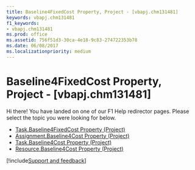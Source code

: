 ```yaml
---
title: Baseline4FixedCost Property, Project - [vbapj.chm131481]
keywords: vbapj.chm131481
f1_keywords:
- vbapj.chm131481
ms.prod: office
ms.assetid: 756f51d3-30ca-4e18-9c83-274722353b78
ms.date: 06/08/2017
ms.localizationpriority: medium
---
```



# Baseline4FixedCost Property, Project - [vbapj.chm131481]

Hi there! You have landed on one of our F1 Help redirector pages. Please select the topic you were looking for below.

- [Task.Baseline4FixedCost Property (Project)](https://msdn.microsoft.com/library/8306d2d7-b80d-b3c6-5b7e-178082aa2740%28Office.15%29.aspx)
- [Assignment.Baseline4Cost Property (Project)](https://msdn.microsoft.com/library/2bab26ff-0d68-6258-3978-45fc6faf3e9d%28Office.15%29.aspx)
- [Task.Baseline4Cost Property (Project)](https://msdn.microsoft.com/library/50d77d8e-0726-4446-3e6b-58283176e3ea%28Office.15%29.aspx)
- [Resource.Baseline4Cost Property (Project)](https://msdn.microsoft.com/library/1dac3167-adff-14ed-48e7-667293780a1a%28Office.15%29.aspx)

[!include[Support and feedback](~/includes/feedback-boilerplate.md)]